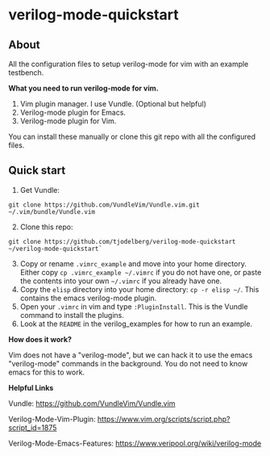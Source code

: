 # verilog-mode-quickstart

## About
All the configuration files to setup verilog-mode for vim with an example testbench. 

**What you need to run verilog-mode for vim.**
  1. Vim plugin manager. I use Vundle. (Optional but helpful)
  2. Verilog-mode plugin for Emacs.
  3. Verilog-mode plugin for Vim.

You can install these manually or clone this git repo with all the configured files.

## Quick start
  1. Get Vundle: 
  ```
  git clone https://github.com/VundleVim/Vundle.vim.git ~/.vim/bundle/Vundle.vim
  ```
  2. Clone this repo: 
  ```
  git clone https://github.com/tjodelberg/verilog-mode-quickstart ~/verilog-mode-quickstart`
  ```
  3. Copy or rename `.vimrc_example` and move into your home directory. Either copy `cp .vimrc_example ~/.vimrc` if you do not have one, or  paste the contents into your own `~/.vimrc` if you already have one.
  4. Copy the `elisp` directory into your home directory: `cp -r elisp ~/`. This contains the emacs verilog-mode plugin.
  5. Open your `.vimrc` in vim and type `:PluginInstall`. This is the Vundle command to install the plugins. 
  6. Look at the `README` in the verilog_examples for how to run an example.

**How does it work?**

Vim does not have a "verilog-mode", but we can hack it to use the emacs "verilog-mode" commands in the background. You do not need to know emacs for this to work.

**Helpful Links**

Vundle: https://github.com/VundleVim/Vundle.vim

Verilog-Mode-Vim-Plugin: https://www.vim.org/scripts/script.php?script_id=1875

Verilog-Mode-Emacs-Features: https://www.veripool.org/wiki/verilog-mode












